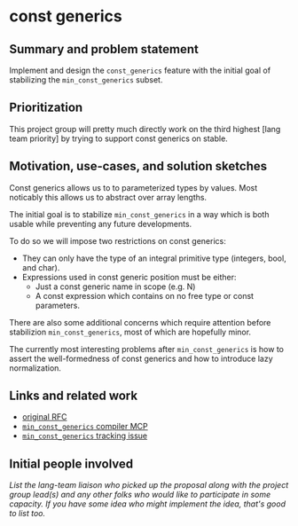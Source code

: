 # const generics

## Summary and problem statement

Implement and design the `const_generics` feature with
the initial goal of stabilizing the `min_const_generics` subset.

## Prioritization

This project group will pretty much directly work on the third highest [lang team priority] by trying to support const generics on stable.

[lang team priorities]: https://lang-team.rust-lang.org/priorities.html

## Motivation, use-cases, and solution sketches

Const generics allows us to to parameterized types by values. Most noticably
this allows us to abstract over array lengths.

The initial goal is to stabilize `min_const_generics` in a way which is both usable
while preventing any future developments.

To do so we will impose two restrictions on const generics:

- They can only have the type of an integral primitive type (integers, bool, and char).
- Expressions used in const generic position must be either:
  - Just a const generic name in scope (e.g. N)
  - A const expression which contains on no free type or const parameters.

There are also some additional concerns which require attention before stabilizion `min_const_generics`, most of which are hopefully minor. 

The currently most interesting problems after `min_const_generics` is how to assert
the well-formedness of const generics and how to introduce lazy normalization.

## Links and related work

- [original RFC](https://github.com/rust-lang/rfcs/pull/2000)
- [`min_const_generics` compiler MCP](https://github.com/rust-lang/compiler-team/issues/332)
- [`min_const_generics` tracking issue](https://github.com/rust-lang/rust/issues/74878)

## Initial people involved

*List the lang-team liaison who picked up the proposal along with the project group lead(s) and any other folks who would like to participate in some capacity. If you have some idea who might implement the idea, that's good to list too.*

